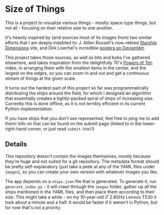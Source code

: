 Size of Things
==============

This is a project to visualize various things - mostly space-type things, but not all - focusing on their relative size to one another.

It's heavily inspired by (and sources most of its images from) two similar efforts that I am deeply indebted to: J. Alllen Russell's now-retired [Starship Dimensions](http://www.merzo.net/indexSD.html) site, and Dirk Loechel's incredible [posters on DeviantArt](https://www.deviantart.com/dirkloechel/art/Size-Comparison-Science-Fiction-Spaceships-398790051).

This project takes those sources, as well as bits and bobs I've gathered elsewhere, and takes inspiration from the delightfully 70's [Powers of Ten](https://www.youtube.com/watch?v=0fKBhvDjuy0) video, in arranging them with the smallest items in the center,
and the largest on the edges, so you can zoom in and out and get a continuous stream of things at the given scale.

It turns out the hardest part of this project so far was programmatically distributing the ships around the field, for which I designed an algorithm that essentially creates a tightly-packed spiral of ships of increasing size. Currently this is done offline, as it is not terribly efficient in its current Python implementation.

If you have ships that you don't see represented, feel free to ping me to add them! Info on that can be found on the submit page (linked to in the lower-right-hand corner, or just read `submit.html`!)

Details
-------

This repository doesn't contain the images themselves, mostly because they're huge and not suited for a git repository. The metadata format should be pretty self-explanatory (just take a peek at any of the YAML files under `images`), so you can create your own version with whatever images you like.

The app depends on a `ships.json` file that is generated. To generate it, run `generate_index.py` - it will crawl through the `images` folder, gather up all the ships mentioned in the YAML files, and then place them according to their size. This might take a while - on my 10-year-old i7 2.6GHz Lenovo T530 it took about a minute and a half. It would be faster if it weren't in Python, but for now that's not a priority.
